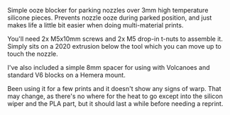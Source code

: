 Simple ooze blocker for parking nozzles over 3mm high temperature silicone pieces. Prevents nozzle ooze during parked position, and just makes life a little bit easier when doing multi-material prints.

You'll need 2x M5x10mm screws and 2x M5 drop-in t-nuts to assemble it. Simply sits on a 2020 extrusion below the tool which you can move up to touch the nozzle. 

I've also included a simple 8mm spacer for using with Volcanoes and standard V6 blocks on a Hemera mount.

Been using it for a few prints and it doesn't show any signs of warp. That may change, as there's no where for the heat to go except into the silicon wiper and the PLA part, but it should last a while before needing a reprint.
